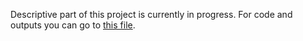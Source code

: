 Descriptive part of this project is currently in progress. For code and outputs you can go to [this file](https://github.com/michal-owsiak/swps-university-research-part-II/blob/main/linguistic_analysis.ipynb).
